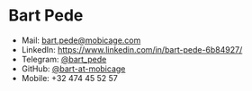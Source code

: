 # Bart Pede

- Mail: [bart.pede@mobicage.com](mailto:bart.pede@mobicage.com)
- LinkedIn: https://www.linkedin.com/in/bart-pede-6b84927/
- Telegram: [@bart_pede](https://t.me/bart_pede)
- GitHub: [@bart-at-mobicage](https://github.com/bart-at-mobicage)
- Mobile: +32 474 45 52 57